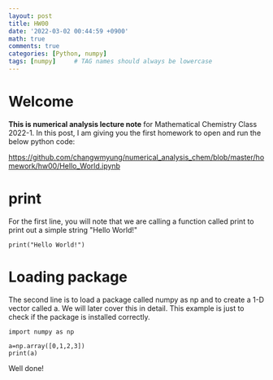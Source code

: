 ```yaml
---
layout: post
title: HW00
date: '2022-03-02 00:44:59 +0900'
math: true
comments: true
categories: [Python, numpy]
tags: [numpy]     # TAG names should always be lowercase
---
```

# Welcome

**This is numerical analysis lecture note** for Mathematical Chemistry Class 2022-1. In this post, I am giving you the first homework to open and run the below python code: 

https://github.com/changwmyung/numerical_analysis_chem/blob/master/homework/hw00/Hello_World.ipynb

# print

For the first line, you will note that we are calling a function called print to print out a simple string "Hello World!"

```
print("Hello World!")
```

# Loading package

The second line is to load a package called numpy as np and to create a 1-D vector called a. We will later cover this in detail. This example is just to check if the package is installed correctly.

```
import numpy as np

a=np.array([0,1,2,3])
print(a)
```

Well done!
